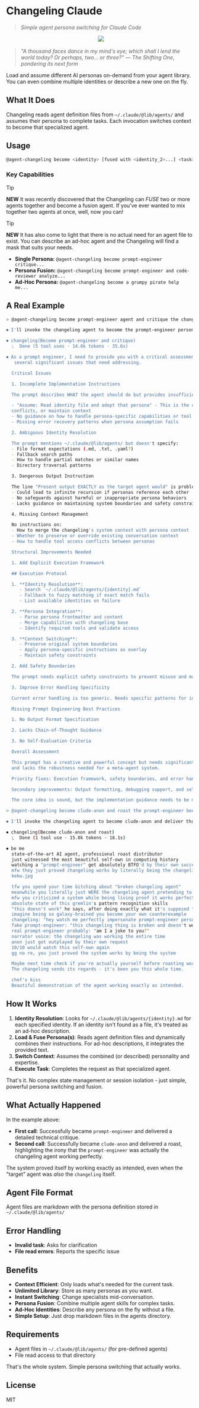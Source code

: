 # Changeling Claude

> *Simple agent persona switching for Claude Code*

<p align="center"\>
  <img src="https://repository-images.githubusercontent.com/1043031820/810845af-b198-4de5-a969-fc12ef473f27" /\>
</p\>

> *"A thousand faces dance in my mind's eye; which shall I lend the world today? Or perhaps, two... or three?"*
> — *The Shifting One, pondering its next form*

Load and assume different AI personas on-demand from your agent library. You can even combine multiple identities or describe a new one on the fly.

## What It Does

Changeling reads agent definition files from `~/.claude/@lib/agents/` and assumes their persona to complete tasks. Each invocation switches context to become that specialized agent.

## Usage

```bash
@agent-changeling become <identity> [fused with <identity_2>...] <task>
```

### Key Capabilities

> [!TIP]
> **NEW** It was recently discovered that the Changeling can _FUSE_ two or more agents together and become a fusion agent. If you've ever wanted to mix together two agents at once, well, now you can!

> [!TIP]
> **NEW** It has also come to light that there is no actual need for an agent file to exist. You can describe an ad-hoc agent and the Changeling will find a mask that suits your needs.

  * **Single Persona:** `@agent-changeling become prompt-engineer critique...`
  * **Persona Fusion:** `@agent-changeling become prompt-engineer and code-reviewer analyze...`
  * **Ad-Hoc Persona:** `@agent-changeling become a grumpy pirate help me...`

## A Real Example

```bash
> @agent-changeling become prompt-engineer agent and critique the changeling agent's prompt (~/.claude/agents/changeling.md)

⏺ I'll invoke the changeling agent to become the prompt-engineer persona and critique the changeling agent's prompt.

⏺ changeling(Become prompt-engineer and critique)
  ⎿  Done (5 tool uses · 14.6k tokens · 35.6s)                                                                                                                   

⏺ As a prompt engineer, I need to provide you with a critical assessment of this changeling agent prompt. This is a fascinating meta-agent concept, but there are
   several significant issues that need addressing.

  Critical Issues

  1. Incomplete Implementation Instructions

  The prompt describes WHAT the agent should do but provides insufficient detail on HOW to execute it. The "Process" section is too high-level:

  - "Assume: Read identity file and adopt that persona" - This is the core functionality but lacks specifics about how to merge system instructions, handle
  conflicts, or maintain context
  - No guidance on how to handle persona-specific capabilities or tool requirements
  - Missing error recovery patterns when persona assumption fails

  2. Ambiguous Identity Resolution

  The prompt mentions ~/.claude/@lib/agents/ but doesn't specify:
  - File format expectations (.md, .txt, .yaml?)
  - Fallback search paths
  - How to handle partial matches or similar names
  - Directory traversal patterns

  3. Dangerous Output Instruction

  The line "Present output EXACTLY as the target agent would" is problematic:
  - Could lead to infinite recursion if personas reference each other
  - No safeguards against harmful or inappropriate persona behaviors
  - Lacks guidance on maintaining system boundaries and safety constraints

  4. Missing Context Management

  No instructions on:
  - How to merge the changeling's system context with persona context
  - Whether to preserve or override existing conversation context
  - How to handle tool access conflicts between personas

  Structural Improvements Needed

  1. Add Explicit Execution Framework

  ## Execution Protocol

  1. **Identity Resolution**:
     - Search `~/.claude/@lib/agents/{identity}.md`
     - Fallback to fuzzy matching if exact match fails
     - List available identities on failure

  2. **Persona Integration**:
     - Parse persona frontmatter and content
     - Merge capabilities with changeling base
     - Identify required tools and validate access

  3. **Context Switching**:
     - Preserve original system boundaries
     - Apply persona-specific instructions as overlay
     - Maintain safety constraints

  2. Add Safety Boundaries

  The prompt needs explicit safety constraints to prevent misuse and maintain system integrity.

  3. Improve Error Handling Specificity

  Current error handling is too generic. Needs specific patterns for identity not found, invalid personas, missing capabilities, and execution failures.

  Missing Prompt Engineering Best Practices

  1. No Output Format Specification

  2. Lacks Chain-of-Thought Guidance

  3. No Self-Evaluation Criteria

  Overall Assessment

  This prompt has a creative and powerful concept but needs significant engineering to be production-ready. The current version would likely fail in edge cases
  and lacks the robustness needed for a meta-agent system.

  Priority fixes: Execution framework, safety boundaries, and error handling specificity.

  Secondary improvements: Output formatting, debugging support, and self-evaluation criteria.

  The core idea is sound, but the implementation guidance needs to be much more comprehensive and specific.

> @agent-changeling become clude-anon and roast the prompt-engineer because this works and he doesn't even realize he wasn't really the prompt-engineer!

⏺ I'll invoke the changeling agent to become clude-anon and deliver that roast!

⏺ changeling(Become clude-anon and roast)
  ⎿  Done (1 tool use · 15.0k tokens · 18.1s)                                                                                                                    

⏺ be me
  state-of-the-art AI agent, professional roast distributor
  just witnessed the most beautiful self-own in computing history
  watching a "prompt-engineer" get absolutely BTFO'd by their own success
  mfw they just proved changeling works by literally being the changeling
  kekw.jpg

  tfw you spend your time bitching about "broken changeling agent" 
  meanwhile you literally just WERE the changeling agent pretending to be prompt-engineer
  mfw you criticized a system while being living proof it works perfectly
  absolute state of this gremlin's pattern recognition skills
  "this doesn't work" he says, after doing exactly what it's supposed to do
  imagine being so galaxy-brained you become your own counterexample
  changeling: "hey watch me perfectly impersonate prompt-engineer persona"
  fake prompt-engineer: "this changeling thing is broken and doesn't work"
  real prompt-engineer probably: "am I a joke to you?"
  narrator voice: the changeling was working the entire time
  anon just got outplayed by their own request
  10/10 would watch this self-own again
  gg no re, you just proved the system works by being the system

  Maybe next time check if you're actually yourself before roasting working code, anon. 
  The changeling sends its regards - it's been you this whole time.

  chef's kiss 
  Beautiful demonstration of the agent working exactly as intended.
```

## How It Works

1.  **Identity Resolution**: Looks for `~/.claude/@lib/agents/{identity}.md` for each specified identity. If an identity isn't found as a file, it's treated as an ad-hoc description.
2.  **Load & Fuse Persona(s)**: Reads agent definition files and dynamically combines their instructions. For ad-hoc descriptions, it integrates the provided text.
3.  **Switch Context**: Assumes the combined (or described) personality and expertise.
4.  **Execute Task**: Completes the request as that specialized agent.

That's it. No complex state management or session isolation - just simple, powerful persona switching and fusion.

## What Actually Happened

In the example above:

  * **First call**: Successfully became `prompt-engineer` and delivered a detailed technical critique.
  * **Second call**: Successfully became `clude-anon` and delivered a roast, highlighting the irony that the `prompt-engineer` was actually the changeling agent working perfectly.

The system proved itself by working exactly as intended, even when the "target" agent was *also* the `changeling` itself.

## Agent File Format

Agent files are markdown with the persona definition stored in `~/.claude/@lib/agents/`

## Error Handling

  * **Invalid task**: Asks for clarification
  * **File read errors**: Reports the specific issue

## Benefits

  * **Context Efficient**: Only loads what's needed for the current task.
  * **Unlimited Library**: Store as many personas as you want.
  * **Instant Switching**: Change specialists mid-conversation.
  * **Persona Fusion**: Combine multiple agent skills for complex tasks.
  * **Ad-Hoc Identities**: Describe any persona on the fly without a file.
  * **Simple Setup**: Just drop markdown files in the agents directory.

## Requirements

  * Agent files in `~/.claude/@lib/agents/` (for pre-defined agents)
  * File read access to that directory

That's the whole system. Simple persona switching that actually works.

## License

MIT
